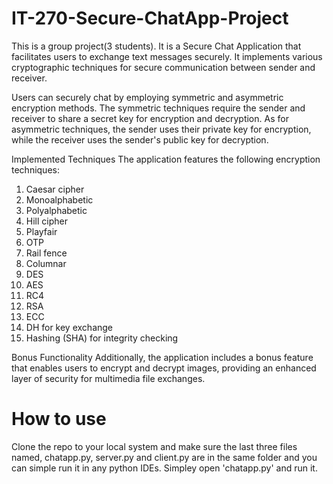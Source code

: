# IT-270-Secure-ChatApp-Project

This is a group project(3 students). It is a Secure Chat Application that facilitates users to exchange text messages securely. It implements various cryptographic techniques for secure communication between sender and receiver.

Users can securely chat by employing symmetric and asymmetric encryption methods. 
The symmetric techniques require the sender and receiver to share a secret key for encryption and decryption. 
As for asymmetric techniques, the sender uses their private key for encryption, while the receiver uses the sender's public key for decryption.

Implemented Techniques
The application features the following encryption techniques:
1.	Caesar cipher
2.	Monoalphabetic
3.	Polyalphabetic
4.	Hill cipher
5.	Playfair
6.	OTP
7.	Rail fence
8.	Columnar
9.	DES
10.	AES
11.	RC4
12.	RSA
13.	ECC
14.	DH for key exchange
15.	Hashing (SHA) for integrity checking

Bonus Functionality
Additionally, the application includes a bonus feature that enables users to encrypt and decrypt images, 
providing an enhanced layer of security for multimedia file exchanges.

# How to use

Clone the repo to your local system and make sure the last three files named, chatapp.py, server.py and client.py are in the same folder and 
you can simple run it in any python IDEs. Simpley open 'chatapp.py' and run it.

